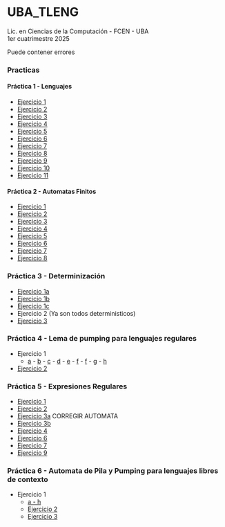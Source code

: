 # UBA_TLENG
Lic. en Ciencias de la Computación - FCEN - UBA\
1er cuatrimestre 2025

Puede contener errores

### Practicas
#### Práctica 1 - Lenguajes
- [Ejercicio 1](./p1/e1.md)
- [Ejercicio 2](./p1/e2.md)
- [Ejercicio 3](./p1/e3.md)
- [Ejercicio 4](./p1/e4.md)
- [Ejercicio 5](./p1/e5.md)
- [Ejercicio 6](./p1/e6.md)
- [Ejercicio 7](./p1/e7.md)
- [Ejercicio 8](./p1/e8.md)
- [Ejercicio 9](./p1/e9.md)
- [Ejercicio 10](./p1/e10.md)
- [Ejercicio 11](./p1/e11.md)

#### Práctica 2 - Automatas Finitos
- [Ejercicio 1](./p2/e1.png)
- [Ejercicio 2](./p2/e2.png)
- [Ejercicio 3](./p2/e3.png)
- [Ejercicio 4](./p2/e4.md)
- [Ejercicio 5](./p2/e5.md)
- [Ejercicio 6](./p2/e6.md)
- [Ejercicio 7](./p2/e7.png)
- [Ejercicio 8](./p2/e8.png)

### Práctica 3 - Determinización
- [Ejercicio 1a](./p3/e1a.png)
- [Ejercicio 1b](./p3/e1b.png)
- [Ejercicio 1c](./p3/e1c.png)
- Ejercicio 2 (Ya son todos deterministicos)
- [Ejercicio 3](./p3/e3.png)

### Práctica 4 - Lema de pumping para lenguajes regulares
- Ejercicio 1
    - [a](./p4/e1a.md) - [b](./p4/e1b.md) - [c](./p4/e1c.md) - [d](./p4/e1d.png) - [e](./p4/e1e.md) - [f](./p4/e1f.md) - [f](./p4/e1f.md) - [g](./p4/e1g.md) - [h](./p4/e1h.md)
- [Ejercicio 2](./p4/e2.md)

### Práctica 5 - Expresiones Regulares
- [Ejercicio 1](./p5/e1.md)
- [Ejercicio 2](./p5/e2.md)
- [Ejercicio 3a](./p5/e3a.md) CORREGIR AUTOMATA
- [Ejercicio 3b](./p5/e3b.md) 
- [Ejercicio 4](./p5/e4.md)
- [Ejercicio 6](./p5/e6.md)
- [Ejercicio 7](./p5/e7.md)
- [Ejercicio 9](./p5/e9.md)

### Práctica 6 - Automata de Pila y Pumping para lenguajes libres de contexto

- Ejercicio 1
    - [a - h](./p6/e1a_h.png)
    - [Ejercicio 2](./p6/e2.md)
    - [Ejercicio 3](./p6/e3.md)